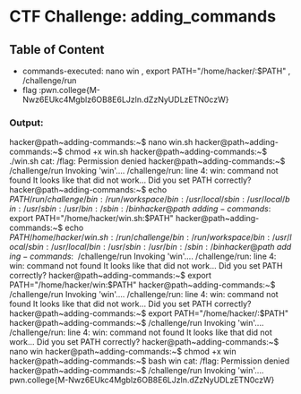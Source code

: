 # CTF Challenge: adding_commands

## Table of Content

- commands-executed: nano win , export PATH="/home/hacker/:$PATH" , /challenge/run
- flag :pwn.college{M-Nwz6EUkc4Mgblz6OB8E6LJzln.dZzNyUDLzETN0czW}


### Output:

hacker@path~adding-commands:~$ nano win.sh
hacker@path~adding-commands:~$ chmod +x win.sh
hacker@path~adding-commands:~$ ./win.sh
cat: /flag: Permission denied
hacker@path~adding-commands:~$ /challenge/run
Invoking 'win'....
/challenge/run: line 4: win: command not found
It looks like that did not work... Did you set PATH correctly?
hacker@path~adding-commands:~$ echo $PATH
/run/challenge/bin:/run/workspace/bin:/usr/local/sbin:/usr/local/bin:/usr/sbin:/usr/bin:/sbin:/bin
hacker@path~adding-commands:~$ export PATH="/home/hacker/win.sh:$PATH"
hacker@path~adding-commands:~$ echo $PATH
/home/hacker/win.sh:/run/challenge/bin:/run/workspace/bin:/usr/local/sbin:/usr/local/bin:/usr/sbin:/usr/bin:/sbin:/bin
hacker@path~adding-commands:~$ /challenge/run 
Invoking 'win'....
/challenge/run: line 4: win: command not found
It looks like that did not work... Did you set PATH correctly?
hacker@path~adding-commands:~$ export PATH="/home/hacker/win:$PATH"
hacker@path~adding-commands:~$ /challenge/run 
Invoking 'win'....
/challenge/run: line 4: win: command not found
It looks like that did not work... Did you set PATH correctly?
hacker@path~adding-commands:~$ export PATH="/home/hacker/:$PATH"
hacker@path~adding-commands:~$ /challenge/run 
Invoking 'win'....
/challenge/run: line 4: win: command not found
It looks like that did not work... Did you set PATH correctly?
hacker@path~adding-commands:~$ nano win
hacker@path~adding-commands:~$ chmod +x win
hacker@path~adding-commands:~$ bash win
cat: /flag: Permission denied
hacker@path~adding-commands:~$ /challenge/run 
Invoking 'win'....
pwn.college{M-Nwz6EUkc4Mgblz6OB8E6LJzln.dZzNyUDLzETN0czW}
